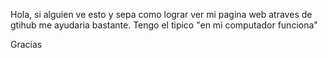 Hola, si alguien ve esto y sepa como lograr ver mi pagina web atraves de gtihub me ayudaria bastante.
Tengo el tipico "en mi computador funciona"

Gracias
